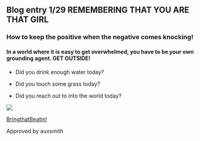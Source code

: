 ## Blog entry 1/29 REMEMBERING THAT YOU ARE THAT GIRL 

### How to keep the positive when the negative comes knocking!

#### In a world where it is easy to get overwhelmed, you have to be your own grounding agent. GET OUTSIDE! 

* Did you drink enough water today?
- Did you touch some grass today? 
+ Did you reach out to into the world today?


<img src="https://img.freepik.com/premium-vector/stay-positive-quotes_767194-387.jpg">



[BringthatBeatin!](https://www.youtube.com/watch?v=09z3qcegpHU)

Approved by auxsmith
